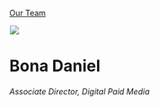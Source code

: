 





[Our Team](/who-we-are/team/)


![](data:image/gif;base64,R0lGODlhAQABAAAAACH5BAEKAAEALAAAAAABAAEAAAICTAEAOw==)![](https://www.gmmb.com/wp-content/uploads/2023/02/Bona-Daniel-03907_SM-468x468.jpg)


Bona Daniel
===========


###### Associate Director, Digital Paid Media











